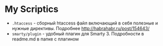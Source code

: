 My Scriptics
=====

* `.htaccess` - сборный htaccess файл включающий в себя полезные и нужные директивы. Подробнее http://habrahabr.ru/post/154643/
* `smarty/plugin` - удобный плагин для Smarty 3. Подробности в readme.md в папке с плагином
